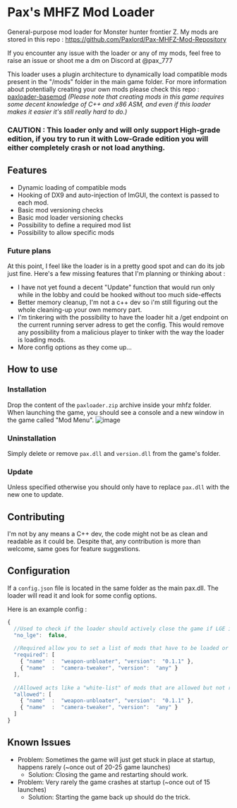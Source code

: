 # Pax's MHFZ Mod Loader

General-purpose mod loader for Monster hunter frontier Z. My mods are stored in this repo : https://github.com/Paxlord/Pax-MHFZ-Mod-Repository

If you encounter any issue with the loader or any of my mods, feel free to raise an issue or shoot me a dm on Discord at @pax_777

This loader uses a plugin architecture to dynamically load compatible mods present in the "/mods" folder in the main game folder. For more information about potentially creating your own mods please check this repo : [paxloader-basemod](https://github.com/Paxlord/paxloader-basemod)
_(Please note that creating mods in this game requires some decent knowledge of C++ and x86 ASM, and even if this loader makes it easier it's still really hard to do.)_

### **CAUTION : This loader only and will only support High-grade edition, if you try to run it with Low-Grade edition you will either completely crash or not load anything.** 

## Features

- Dynamic loading of compatible mods
- Hooking of DX9 and auto-injection of ImGUI, the context is passed to each mod.
- Basic mod versioning checks
- Basic mod loader versioning checks
- Possibility to define a required mod list 
- Possibility to allow specific mods

### Future plans

At this point, I feel like the loader is in a pretty good spot and can do its job just fine. Here's a few missing features that I'm planning or thinking about : 
- I have not yet found a decent "Update" function that would run only while in the lobby and could be hooked without too much side-effects
- Better memory cleanup, I'm not a c++ dev so i'm still figuring out the whole cleaning-up your own memory part.
- I'm tinkering with the possibility to have the loader hit a /get endpoint on the current running server adress to get the config. This would remove any possibility from a malicious player to tinker with the way the loader is loading mods.
- More config options as they come up...

## How to use
### Installation

Drop the content of the ```paxloader.zip``` archive inside your mhfz folder. When launching the game, you should see a console and a new window in the game called "Mod Menu".
![image](https://github.com/Paxlord/Pax-Mhfz-Loader/assets/19719025/0ac8f259-ed4c-443d-b196-0abff7dbfaf9)


### Uninstallation

Simply delete or remove ```pax.dll``` and ```version.dll``` from the game's folder.

### Update

Unless specified otherwise you should only have to replace ```pax.dll``` with the new one to update.

## Contributing

I'm not by any means a C++ dev, the code might not be as clean and readable as it could be. Despite that, any contribution is more than welcome, same goes for feature suggestions.

## Configuration

If a ```config.json``` file is located in the same folder as the main pax.dll. The loader will read it and look for some config options. 

Here is an example config :

```js
{
  //Used to check if the loader should actively close the game if LGE is detected
  "no_lge":  false,
  
  //Required allow you to set a list of mods that have to be loaded or the client will be closed
  "required": [
    { "name"  :  "weapon-unbloater", "version":  "0.1.1" },
    { "name"  :  "camera-tweaker", "version":  "any" }
  ],
  
  //Allowed acts like a "white-list" of mods that are allowed but not required.
  "allowed": [
    { "name"  :  "weapon-unbloater", "version":  "0.1.1" },
    { "name"  :  "camera-tweaker", "version":  "any" }
  ]
}
```
## Known Issues
- Problem: Sometimes the game will just get stuck in place at startup, happens rarely (~once out of 20-25 game launches)
  - Solution: Closing the game and restarting should work.   
- Problem: Very rarely the game crashes at startup (~once out of 15 launches)
  - Solution: Starting the game back up should do the trick.
